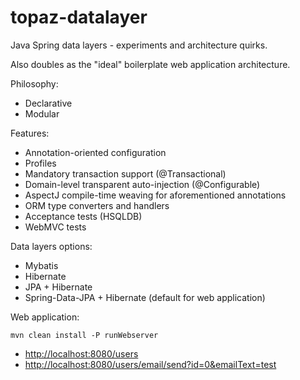 # topaz-datalayer

Java Spring data layers - experiments and architecture quirks.

Also doubles as the "ideal" boilerplate web application architecture.

Philosophy:

 * Declarative
 * Modular

Features:

 * Annotation-oriented configuration
 * Profiles
 * Mandatory transaction support (@Transactional)
 * Domain-level transparent auto-injection (@Configurable)
 * AspectJ compile-time weaving for aforementioned annotations
 * ORM type converters and handlers
 * Acceptance tests (HSQLDB)
 * WebMVC tests

Data layers options:

 * Mybatis
 * Hibernate
 * JPA + Hibernate
 * Spring-Data-JPA + Hibernate (default for web application)

Web application:

```
mvn clean install -P runWebserver
```

 * [http://localhost:8080/users](http://localhost:8080/users)
 * [http://localhost:8080/users/email/send?id=0&emailText=test](http://localhost:8080/users/email/send?id=0&emailText=test)

